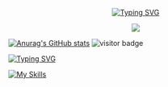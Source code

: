 <p align="center">
  <a href="https://git.io/typing-svg">
    <img src="https://readme-typing-svg.demolab.com/?lines=Hello%20There!+I'm%20Arunima" alt="Typing SVG">
  </a>
</p>

<p align="center">
  <a href="https://skillicons.dev">
    <img src="https://skillicons.dev/icons?i=java,js,python,c,html,css,react,mongodb,express,nodejs,figma" />
  </a>
</p>



[![Anurag's GitHub stats](https://github-readme-stats.vercel.app/api?username=arunimasingh06)](https://github.com/arunimasingh06/github-readme-stats)
![visitor badge](https://visitor-badge.laobi.icu/badge?page_id=jwenjian.visitor-badge&left_text=My%20Page%20Visitors)

[![Typing SVG](https://readme-typing-svg.demolab.com/?lines=Hello%20There!+I'm%20Arunima)](https://git.io/typing-svg)


[![My Skills](https://skillicons.dev/icons?i=aws,gcp,azure,react,vue,flutter&perline=3)](https://skillicons.dev)
